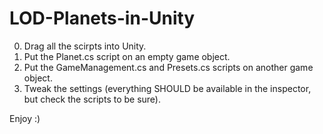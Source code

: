 # LOD-Planets-in-Unity

0. Drag all the scirpts into Unity.
1. Put the Planet.cs script on an empty game object.
2. Put the GameManagement.cs and Presets.cs scripts on another game object.
3. Tweak the settings (everything SHOULD be available in the inspector, but check the scripts to be sure).

Enjoy :)
